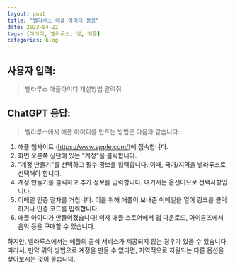 ```yaml
---
layout: post
title: "벨라루스 애플 아이디 생성"
date: 2023-04-22
tags: [아이디, 벨라루스, 생, 애플]
categories: blog
---
```


## 사용자 입력:
> 벨라루스 애플아이디 개설방법 알려줘

## ChatGPT 응답:
> 벨라루스에서 애플 아이디를 만드는 방법은 다음과 같습니다:

1. 애플 웹사이트 (https://www.apple.com/)에 접속합니다.
2. 화면 오른쪽 상단에 있는 "계정"을 클릭합니다.
3. "계정 만들기"를 선택하고 필수 정보를 입력합니다. 이때, 국가/지역을 벨라루스로 선택해야 합니다.
4. 계정 만들기를 클릭하고 추가 정보를 입력합니다. 여기서는 옵션이므로 선택사항입니다.
5. 이메일 인증 절차를 거칩니다. 이를 위해 애플이 보내준 이메일을 열어 링크를 클릭하거나 인증 코드를 입력합니다.
6. 애플 아이디가 만들어졌습니다! 이제 애플 스토어에서 앱 다운로드, 아이튠즈에서 음악 등을 구매할 수 있습니다.

하지만, 벨라루스에서는 애플의 공식 서비스가 제공되지 않는 경우가 있을 수 있습니다. 따라서, 만약 위의 방법으로 계정을 만들 수 없다면, 지역적으로 지원되는 다른 옵션을 찾아보시는 것이 좋습니다.

